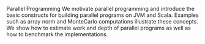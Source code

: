 Parallel Programming
We motivate parallel programming and introduce the basic constructs for building parallel programs on JVM and Scala. Examples such as array norm and MonteCarlo computations illustrate these concepts. We show how to estimate work and depth of parallel programs as well as how to benchmark the implementations.